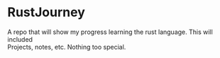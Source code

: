# RustJourney

A repo that will show my progress learning the rust language. This will included <br/>
Projects, notes, etc. Nothing too special.
